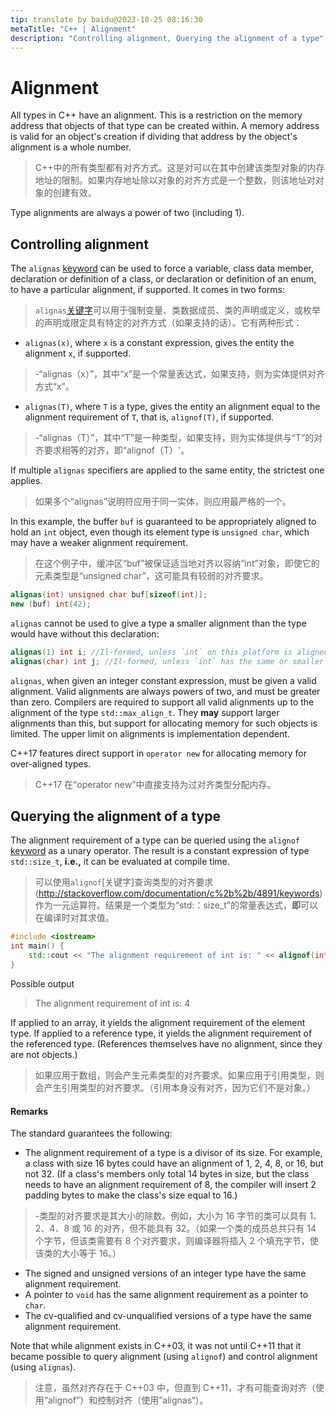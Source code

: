 ```yaml
---
tip: translate by baidu@2023-10-25 08:16:30
metaTitle: "C++ | Alignment"
description: "Controlling alignment, Querying the alignment of a type"
---
```


# Alignment

All types in C++ have an alignment. This is a restriction on the memory address that objects of that type can be created within. A memory address is valid for an object's creation if dividing that address by the object's alignment is a whole number.

> C++中的所有类型都有对齐方式。这是对可以在其中创建该类型对象的内存地址的限制。如果内存地址除以对象的对齐方式是一个整数，则该地址对对象的创建有效。

Type alignments are always a power of two (including 1).

## Controlling alignment

The `alignas` [keyword](http://stackoverflow.com/documentation/c%2b%2b/4891/keywords) can be used to force a variable, class data member, declaration or definition of a class, or declaration or definition of an enum, to have a particular alignment, if supported. It comes in two forms:

> `alignas`[关键字](http://stackoverflow.com/documentation/c%2b%2b/4891/keywords)可以用于强制变量、类数据成员、类的声明或定义，或枚举的声明或限定具有特定的对齐方式（如果支持的话）。它有两种形式：

- `alignas(x)`, where `x` is a constant expression, gives the entity the alignment `x`, if supported.

> -“alignas（x）”，其中“x”是一个常量表达式，如果支持，则为实体提供对齐方式“x”。

- `alignas(T)`, where `T` is a type, gives the entity an alignment equal to the alignment requirement of `T`, that is, `alignof(T)`, if supported.

> -“alignas（T）”，其中“T”是一种类型，如果支持，则为实体提供与“T”的对齐要求相等的对齐，即“alignof（T）'。

If multiple `alignas` specifiers are applied to the same entity, the strictest one applies.

> 如果多个“alignas”说明符应用于同一实体，则应用最严格的一个。

In this example, the buffer `buf` is guaranteed to be appropriately aligned to hold an `int` object, even though its element type is `unsigned char`, which may have a weaker alignment requirement.

> 在这个例子中，缓冲区“buf”被保证适当地对齐以容纳“int”对象，即使它的元素类型是“unsigned char”，这可能具有较弱的对齐要求。

```cpp
alignas(int) unsigned char buf[sizeof(int)];
new (buf) int(42);

```

`alignas` cannot be used to give a type a smaller alignment than the type would have without this declaration:

```cpp
alignas(1) int i; //Il-formed, unless `int` on this platform is aligned to 1 byte.
alignas(char) int j; //Il-formed, unless `int` has the same or smaller alignment than `char`.

```

`alignas`, when given an integer constant expression, must be given a valid alignment. Valid alignments are always powers of two, and must be greater than zero. Compilers are required to support all valid alignments up to the alignment of the type `std::max_align_t`. They **may** support larger alignments than this, but support for allocating memory for such objects is limited. The upper limit on alignments is implementation dependent.

C++17 features direct support in `operator new` for allocating memory for over-aligned types.

> C++17 在“operator new”中直接支持为过对齐类型分配内存。

## Querying the alignment of a type

The alignment requirement of a type can be queried using the `alignof` [keyword](http://stackoverflow.com/documentation/c%2b%2b/4891/keywords) as a unary operator. The result is a constant expression of type `std::size_t`, **i.e.,** it can be evaluated at compile time.

> 可以使用`alignof`[关键字]查询类型的对齐要求(http://stackoverflow.com/documentation/c%2b%2b/4891/keywords)作为一元运算符。结果是一个类型为“std:：size_t”的常量表达式，**即**可以在编译时对其求值。

```cpp
#include <iostream>
int main() {
    std::cout << "The alignment requirement of int is: " << alignof(int) << '\n';
}

```

Possible output

> The alignment requirement of int is: 4

If applied to an array, it yields the alignment requirement of the element type. If applied to a reference type, it yields the alignment requirement of the referenced type. (References themselves have no alignment, since they are not objects.)

> 如果应用于数组，则会产生元素类型的对齐要求。如果应用于引用类型，则会产生引用类型的对齐要求。（引用本身没有对齐，因为它们不是对象。）

#### Remarks

The standard guarantees the following:

- The alignment requirement of a type is a divisor of its size. For example, a class with size 16 bytes could have an alignment of 1, 2, 4, 8, or 16, but not 32. (If a class's members only total 14 bytes in size, but the class needs to have an alignment requirement of 8, the compiler will insert 2 padding bytes to make the class's size equal to 16.)

> -类型的对齐要求是其大小的除数。例如，大小为 16 字节的类可以具有 1、2、4、8 或 16 的对齐，但不能具有 32。（如果一个类的成员总共只有 14 个字节，但该类需要有 8 个对齐要求，则编译器将插入 2 个填充字节，使该类的大小等于 16。）

- The signed and unsigned versions of an integer type have the same alignment requirement.
- A pointer to `void` has the same alignment requirement as a pointer to `char`.
- The cv-qualified and cv-unqualified versions of a type have the same alignment requirement.

Note that while alignment exists in C++03, it was not until C++11 that it became possible to query alignment (using `alignof`) and control alignment (using `alignas`).

> 注意，虽然对齐存在于 C++03 中，但直到 C++11，才有可能查询对齐（使用“alignof”）和控制对齐（使用”alignas“）。
